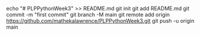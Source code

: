 echo "# PLPPythonWeek3" >> README.md
git init
git add README.md
git commit -m "first commit"
git branch -M main
git remote add origin https://github.com/mathekalawrence/PLPPythonWeek3.git
git push -u origin main
